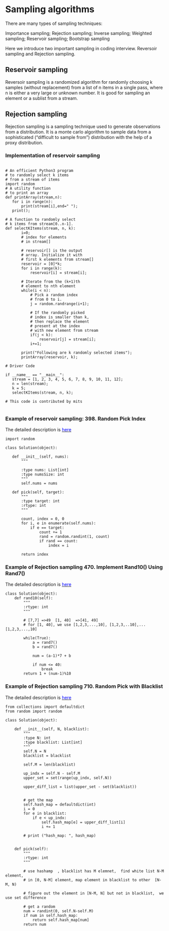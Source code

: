 # Sampling algorithms

There are many types of sampling techniques:

Importance sampling;
Rejection sampling;
Inverse sampling;
Weighted sampling;
Reservoir sampling;
Bootstrap sampling

Here we introduce two important sampling in coding interview. Reversoir sampling and Rejection sampling.

## Reservoir sampling

 Reversoir sampling is a randomized algorithm for randomly choosing k samples (without replacement) from a list of n items in a single pass, where n is either a very large or unknown number. It is good for sampling an element or a sublist from a stream.

## Rejection sampling
 Rejection sampling is a sampling technique used to generate observations from a distribution.
 It is a monte carlo algorithm to sample data from a sophisticated (“difficult to sample from”) distribution with the help of a proxy distribution.


 ### Implementation of reservoir sampling

 ```

# An efficient Python3 program
# to randomly select k items
# from a stream of items
import random
# A utility function
# to print an array
def printArray(stream,n):
    for i in range(n):
        print(stream[i],end=" ");
    print();
 
# A function to randomly select
# k items from stream[0..n-1].
def selectKItems(stream, n, k):
        i=0;
        # index for elements
        # in stream[]
         
        # reservoir[] is the output
        # array. Initialize it with
        # first k elements from stream[]
        reservoir = [0]*k;
        for i in range(k):
            reservoir[i] = stream[i];
         
        # Iterate from the (k+1)th
        # element to nth element
        while(i < n):
            # Pick a random index
            # from 0 to i.
            j = random.randrange(i+1);
             
            # If the randomly picked
            # index is smaller than k,
            # then replace the element
            # present at the index
            # with new element from stream
            if(j < k):
                reservoir[j] = stream[i];
            i+=1;
         
        print("Following are k randomly selected items");
        printArray(reservoir, k);
     
# Driver Code
 
if __name__ == "__main__":
    stream = [1, 2, 3, 4, 5, 6, 7, 8, 9, 10, 11, 12];
    n = len(stream);
    k = 5;
    selectKItems(stream, n, k);
 
# This code is contributed by mits


 ```


 ### Example of reservoir sampling: 398. Random Pick Index
The detailed description is [<span style="color:blue;"> here </span>](https://leetcode.com/problems/random-pick-index/)

 ```
import random

class Solution(object):

    def __init__(self, nums):
        """
        
        :type nums: List[int]
        :type numsSize: int
        """
        self.nums = nums

    def pick(self, target):
        """
        :type target: int
        :rtype: int
        """
        
        count, index = 0, 0
        for i, e in enumerate(self.nums):
            if e == target:
                count += 1
                rand = random.randint(1, count)
                if rand == count:
                    index = i

        return index

 ```


 ### Example of Rejection sampling 470. Implement Rand10() Using Rand7()
 The detailed description is [<span style="color:blue;"> here </span>](https://leetcode.com/problems/implement-rand10-using-rand7/)

```
class Solution(object):
    def rand10(self):
        """
        :rtype: int
        """
        
        # [7,7] =>49  [1, 40]  =>[41, 49]
        # for [1, 40], we use [1,2,3,...,10], [1,2,3,..10],...[1,2,3,...,10]
        
        while(True):
            a = rand7()
            b = rand7()
            
            num = (a-1)*7 + b
            
            if num <= 40:
                break
        return 1 + (num-1)%10

```

 ### Example of Rejection sampling 710. Random Pick with Blacklist

 The detailed description is [<span style="color:blue;"> here </span>](https://leetcode.com/problems/random-pick-with-blacklist/)

```
from collections import defaultdict
from random import random

class Solution(object):

    def __init__(self, N, blacklist):
        """
        :type N: int
        :type blacklist: List[int]
        """
        self.N = N
        blacklist = blacklist

        self.M = len(blacklist)
        
        up_indx = self.N - self.M 
        upper_set = set(range(up_indx, self.N))
        
        upper_diff_list = list(upper_set - set(blacklist))
        
        
        # get the map
        self.hash_map = defaultdict(int)
        i = 0
        for e in blacklist:
            if e < up_indx:
                self.hash_map[e] = upper_diff_list[i]
                i += 1
        
        # print ("hash_map: ", hash_map)
        
        
    def pick(self):
        """
        :rtype: int
        """
        
        # use hashamp  , blacklist has M elemnet,  find white list N-M element,
        # in [0, N-M] element, map element in blacklist to other  [N-M, N)
        
        # figure out the element in [N-M, N] but not in blacklist,  we use set difference
        
        # get a random
        num = randint(0, self.N-self.M) 
        if num in self.hash_map:
            return self.hash_map[num]
        return num


```